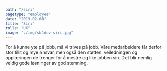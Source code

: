 ```yaml
---
path: "/siri"
pagetype: "employee"
date: "2019-02-08"
title: "Siri"
rolle: "UX"
image: "./img/sb1dev-siri.jpg"
---
```


For å kunne yte på jobb, må vi trives på jobb. Våre medarbeidere får derfor stor tillit og mye ansvar, men også den støtten, veiledningen og opplæringen de trenger for å mestre og like jobben sin. Det blir nemlig veldig gode løsninger av god stemning.